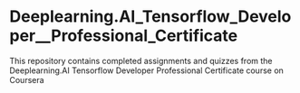 # Deeplearning.AI_Tensorflow_Developer__Professional_Certificate
This repository contains completed assignments and quizzes from the Deeplearning.AI Tensorflow Developer Professional Certificate course on Coursera
